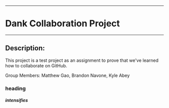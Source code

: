 ___

# Dank Collaboration Project
___

## Description:

This project is a test project as an assignment to prove that we've learned how to collaborate on GitHub.

Group Members: Matthew Gao, Brandon Navone, Kyle Abey

### heading

##### intensifies